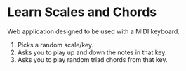 # Learn Scales and Chords

Web application designed to be used with a MIDI keyboard.

1. Picks a random scale/key.
2. Asks you to play up and down the notes in that key.
3. Asks you to play random triad chords from that key.